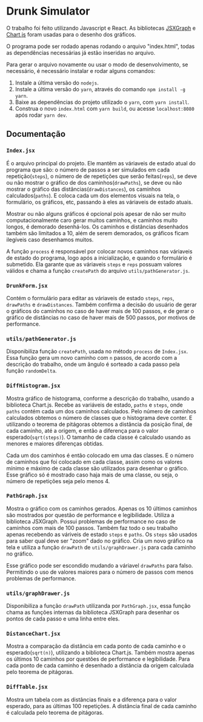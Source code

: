 # Drunk Simulator

O trabalho foi feito utilizando Javascript e React.
As bibliotecas [JSXGraph](http://jsxgraph.uni-bayreuth.de/wp/index.html) e [Chart.js](http://www.chartjs.org/)
foram usadas para o desenho dos gráficos.

O programa pode ser rodado apenas rodando o arquivo "index.html", todas as dependências necessárias já estão inseridas no arquivo.

Para gerar o arquivo novamente ou usar o modo de desenvolvimento, se necessário, é necessário instalar e rodar alguns comandos:

1. Instale a última versão do `nodejs`.
2. Instale a última versão do `yarn`, através do comando `npm install -g yarn`.
3. Baixe as dependências do projeto utilizado o `yarn`, com `yarn install`.
4. Construa o novo `index.html` com `yarn build`, ou acesse `localhost:8080` após rodar `yarn dev`.

## Documentação

### `Index.jsx`

É o arquivo principal do projeto. Ele mantêm as váriaveis de estado atual do programa que são:
o número de passos a ser simulados em cada repetição(`steps`),
o número de de repetições que serão feitas(`reps`),
se deve ou não mostrar o gráfico de dos caminhos(`drawPaths`),
se deve ou não mostrar o gráfico das distâncias(`drawDistances`),
os caminhos calculados(`paths`).
E coloca cada um dos elementos visuais na tela, o formulário, os gráficos, etc, passando à eles as váriaveis de estado atuais.

Mostrar ou não alguns gráficos é opcional pois apesar de não ser muito computacionalmente caro gerar muitos caminhos,
e caminhos muito longos, é demorado desenhá-los. Os caminhos e distâncias desenhados também são limitados a 10,
além de serem demorados, os gráficos ficam ilegíveis caso desenhamos muitos.

A função `process` é responsável por colocar novos caminhos nas váriaveis de estado do programa, logo após a inicialização,
e quando o formulário é submetido. Ela garante que as váriaveis `steps` e `reps` possuam valores válidos e chama a função
`createPath` do arquivo `utils/pathGenerator.js`.

### `DrunkForm.jsx`

Contém o formulário para editar as váriaveis de estado `steps`, `reps`, `drawPaths` e `drawDistances`.
Também confirma a decisão do usuário de gerar o gráficos do caminhos no caso de haver mais de 100 passos,
e de gerar o gráfico de distâncias no caso de haver mais de 500 passos, por motivos de performance.

### `utils/pathGenerator.js`

Disponibiliza função `createPath`, usada no método `process` de `Index.jsx`. Essa função gera um novo caminho com `n` passos,
de acordo com a descrição do trabalho, onde um ângulo é sorteado a cada passo pela função `randomDelta`.

### `DiffHistogram.jsx`

Mostra gráfico de histograma, conforme a descrição do trabalho, usando a biblioteca Chart.js.
Recebe as variáveis de estado, `paths` e `steps`, onde `paths` contém cada um dos caminhos calculados.
Pelo número de caminhos calculados obtemos o número de classes que o histograma deve conter.
E utilizando o teorema de pitágoras obtemos a distância da posição final, de cada caminho, até a origem,
e então a diferença para o valor esperado(`sqrt(steps)`).
O tamanho de cada classe é calculado usando as menores e maiores diferenças obtidas.

Cada um dos caminhos é então colocado em uma das classes. E o número de caminhos que foi colocado em cada classe,
assim como os valores mínimo e máximo de cada classe são utilizados para desenhar o gráfico.
Esse gráfico só é mostrado caso haja mais de uma classe, ou seja, o número de repetições seja pelo menos 4.

### `PathGraph.jsx`

Mostra o gráfico com os caminhos gerados. Apenas os 10 últimos caminhos são mostrados por questão de performance e legibilidade.
Utiliza a biblioteca JSXGraph. Possui problemas de performance no caso de caminhos com mais de 100 passos.
Também faz todo o seu trabalho apenas recebendo as váriveis de estado `steps` e `paths`. Os `steps` são usados para saber qual deve ser
"zoom" dado no gráfico. Cria um novo gráfico na tela e utiliza a função `drawPath` de `utils/graphDrawer.js` para cada caminho no gráfico.

Esse gráfico pode ser escondido mudando a váriavel `drawPaths` para falso. Permitindo o uso de valores maiores para o número de passos
com menos problemas de performance.

### `utils/graphDrawer.js`

Disponibiliza a função `drawPath` utilizanda por `PathGraph.jsx`, essa função chama as funções internas da biblioteca JSXGraph para
desenhar os pontos de cada passo e uma linha entre eles.

### `DistanceChart.jsx`

Mostra a comparação da distância em cada ponto de cada caminho e o esperado(`sqrt(n)`), utilizando a biblioteca Chart.js. Também mostra apenas os últimos 10 caminhos por questões de performance e legibilidade. Para cada ponto de cada caminho é desenhado a distância da origem calculada pelo teorema de pitágoras.

### `DiffTable.jsx`

Mostra um tabela com as distâncias finais e a diferença para o valor esperado, para as últimas 100 repetições. A distância final de cada caminho é calculada pelo teorema de pitágoras.
